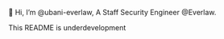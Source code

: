 👋 Hi, I’m @ubani-everlaw, A Staff Security Engineer @Everlaw.

This README is underdevelopment

<!---
ubani-everlaw/ubani-everlaw is a ✨ special ✨ repository because its `README.md` (this file) appears on your GitHub profile.
You can click the Preview link to take a look at your changes.
--->
